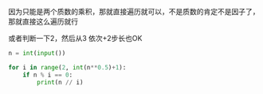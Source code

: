 因为只能是两个质数的乘积，那就直接遍历就可以，不是质数的肯定不是因子了，那就直接这么遍历就行

或者判断一下2，然后从3  依次+2步长也OK

```python
n = int(input())

for i in range(2, int(n**0.5)+1):
    if n % i == 0:
        print(n // i)